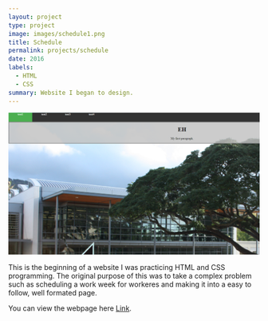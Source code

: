```yaml
---
layout: project
type: project
image: images/schedule1.png
title: Schedule
permalink: projects/schedule
date: 2016
labels:
  - HTML
  - CSS
summary: Website I began to design. 
---
```



<div class="ui small rounded images">
  <img class="ui image" src="../images/schedule2.png">
</div>

This is the beginning of a website I was practicing HTML and CSS programming. The original purpose of this was to take a complex problem such as scheduling a work week for workeres and making it into a easy to follow, well formated page. 

You can view the webpage here  [Link](http://www2.hawaii.edu/~slike/schedule/home.html).
